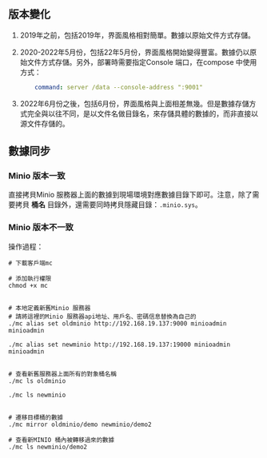 ## 版本變化

1. 2019年之前，包括2019年，界面風格相對簡單。數據以原始文件方式存儲。

2. 2020-2022年5月份，包括22年5月份，界面風格開始變得豐富。數據仍以原始文件方式存儲。另外，部署時需要指定Console 端口，在compose 中使用方式：

   ```yaml
       command: server /data --console-address ":9001"
   ```


3. 2022年6月份之後，包括6月份，界面風格與上面相差無幾。但是數據存儲方式完全與以往不同，是以文件名做目錄名，來存儲具體的數據的，而非直接以源文件存儲的。

## 數據同步

### Minio 版本一致

直接拷貝Minio 服務器上面的數據到現場環境對應數據目錄下即可。注意，除了需要拷貝 **桶名** 目錄外，還需要同時拷貝隱藏目錄：`.minio.sys`。

### Minio 版本不一致

操作過程：

```shell
# 下載客戶端mc

# 添加執行權限
chmod +x mc


# 本地定義新舊Minio 服務器
# 請將這裡的Minio 服務器api地址、用戶名、密碼信息替換為自己的 
./mc alias set oldminio http://192.168.19.137:9000 minioadmin minioadmin

./mc alias set newminio http://192.168.19.137:19000 minioadmin minioadmin


# 查看新舊服務器上面所有的對象桶名稱
./mc ls oldminio

./mc ls newminio


# 遷移目標桶的數據
./mc mirror oldminio/demo newminio/demo2

# 查看新MINIO 桶內被轉移過來的數據
./mc ls newminio/demo2
```



